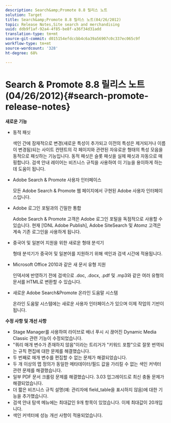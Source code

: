 ```yaml
---
description: Search&amp;Promote 8.8 릴리스 노트
solution: Target
title: Search&amp;Promote 8.8 릴리스 노트(04/26/2012)
topic: Release Notes,Site search and merchandising
uuid: ddb9f1af-92a4-4f85-be8f-a36f34d31add
translation-type: tm+mt
source-git-commit: d015154efdccbb4c6a39a56907c0c337ec065c9f
workflow-type: tm+mt
source-wordcount: '328'
ht-degree: 68%

---
```



# Search &amp; Promote 8.8 릴리스 노트(04/26/2012){#search-promote-release-notes}

**새로운 기능**

* 동적 패싯

   색인 간에 잠재적으로 변경(새로운 특성이 추가되고 이전의 특성은 제거되거나 이름이 변경됨)되는 사이트 컨텐트의 각 페이지와 관련된 자유로운 형태의 특성 모음을 동적으로 패싯하는 기능입니다. 동적 패싯은 슬롯 패싯을 실제 패싯과 자동으로 매핑합니다. 검색 안내 레이어는 비즈니스 규칙을 사용하여 이 기능을 용이하게 하는 데 도움이 됩니다.
* Adobe Search &amp; Promote 사용자 인터페이스

   모든 Adobe Search &amp; Promote 웹 페이지에서 구현된 Adobe 사용자 인터페이스입니다.
* Adobe 로그인 포털과의 긴밀한 통합

   Adobe Search &amp; Promote 고객은 Adobe 로그인 포털을 독점적으로 사용할 수 있습니다. 현재 [!DNL Adobe Publish], Adobe SiteSearch 및 Atomz 고객은 계속 기존 로그인을 사용하게 됩니다.
* 중국어 및 일본어 지원을 위한 새로운 형태 분석기

   형태 분석기가 중국어 및 일본어를 지원하기 위해 색인과 검색 시간에 적용됩니다.
* Microsoft Office 2010과 같은 새 문서 유형 지원

   인덱서에 반영하기 전에 검색으로 .doc, .docx, .pdf 및 .mp3와 같은 여러 유형의 문서를 HTML로 변환할 수 있습니다.
* 새로운 Adobe Search&amp;Promote 온라인 도움말 시스템

   온라인 도움말 시스템에는 새로운 사용자 인터페이스가 있으며 이제 작업의 기반이 됩니다.

**수정 사항 및 개선 사항**

* Stage Manager를 사용하여 라이브로 배너 푸시 시 끊어진 Dynamic Media Classic 관련 기능이 수정되었습니다.
* &quot;쿼리 매개 변수가 존재하지 않음&quot;이라는 트리거가 &quot;키워드 포함&quot;으로 잘못 번역되는 규칙 편집에 대한 문제를 해결했습니다.
* 두 번째로 매개 변수를 편집할 수 없는 문제가 해결되었습니다.
* 두 개 이상의 맵 정의가 동일한 메타데이터/필드 값을 가리킬 수 없는 색인 커넥터 관련 문제를 해결했습니다.
* 일부 PDF 문서 크롤링 문제를 해결했습니다. 3.03 업그레이드로 최신 충돌 문제가 해결되었습니다.
* 더 짧은 비즈니스 규칙 설명(예: 관리자에 field_table을 표시하지 않음)에 대한 기능을 추가했습니다.
* 검색 안내 탐색 메뉴에는 최대값인 9개 항목이 있었습니다. 이제 최대값이 20개입니다.
* 색인 커넥터에 성능 개선 사항이 적용되었습니다.

